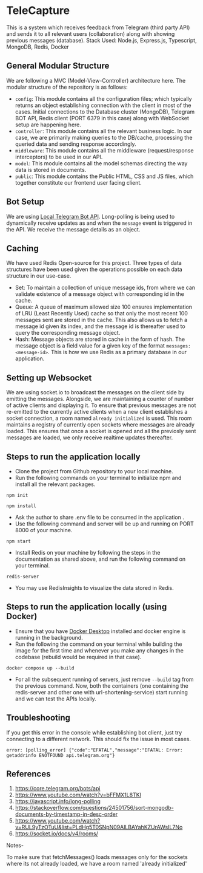 # TeleCapture

This is a system which receives feedback from Telegram (third party API) and sends it to all relevant users (collaboration) along with showing previous messages (database).
Stack Used: Node.js, Express.js, Typescript, MongoDB, Redis, Docker


## General Modular Structure

We are following a MVC (Model-View-Controller) architecture here. The modular structure of the repository is as follows:

- `config`: This module contains all the configuration files; which typically returns an object establishing connection with the client in most of the cases. Initial connections to the Database cluster (MongoDB), Telegram BOT API, Redis client (PORT 6379 in this case) along with WebSocket setup are happening here.
- `controller`: This module contains all the relevant business logic. In our case, we are primarily making queries to the DB/cache, processing the queried data and sending response accordingly.
- `middleware`: This module contains all the middleware (request/response interceptors) to be used in our API.
- `model`: This module contains all the model schemas directing the way data is stored in documents. 
- `public`: This module contains the Public HTML, CSS and JS files, which together constitute our frontend user facing client.


## Bot Setup

We are using [Local Telegram Bot API](https://core.telegram.org/bots/api#using-a-local-bot-api-server). Long-polling is being used to dynamically receive updates as and when the `message` event is triggered in the API. We receive the message details as an object.


## Caching

We have used Redis Open-source for this project.
Three types of data structures have been used given the operations possible on each data structure in our use-case.
- Set: To maintain a collection of unique message ids, from where we can validate existence of a message object with corresponding id in the cache.
- Queue: A queue of maximum allowed size 100 ensures implementation of LRU (Least Recently Used) cache so that only the most recent 100 messages sent are stored in the cache. This also allows us to fetch a message id given its index, and the message id is thereafter used to query the corresponding message object.
- Hash: Message objects are stored in cache in the form of hash. The message object is a field value for a given key of the format `messages:<message-id>`.
This is how we use Redis as a primary database in our application.


## Setting up Websocket

We are using socket.io to broadcast the messages on the client side by emitting the messages. Alongside, we are maintaining a counter of number of active clients and displaying it. To ensure that previous messages are not re-emitted to the currently active clients when a new client establishes a socket connection, a room named `already initialized` is used. This room maintains a registry of currently open sockets where messages are already loaded. This ensures that once a socket is opened and all the previosly sent messages are loaded, we only receive realtime updates thereafter.


## Steps to run the application locally

- Clone the project from Github repository to your local machine.
- Run the following commands on your terminal to initialize npm and install all the relevant packages.

```
npm init
```

```
npm install
```

- Ask the author to share .env file to be consumed in the application .
- Use the following command and server will be up and running on PORT 8000 of your machine.

```
npm start
```

- Install Redis on your machine by following the steps in the documentation as shared above, and run the following command on your terminal.

```
redis-server
```

- You may use RedisInsights to visualize the data stored in Redis.


## Steps to run the application locally (using Docker)

- Ensure that you have [Docker Desktop](https://docs.docker.com/desktop/?_gl=1*hma6xv*_ga*MTM4MDU4NjgxMC4xNzA1Njc4MjM3*_ga_XJWPQMJYHQ*MTcwNTgyMDI5OC43LjEuMTcwNTgyMDMxNS40My4wLjA.) installed and docker engine is running in the background.
- Run the following the command on your terminal while building the image for the first time and whenever you make any changes in the codebase (rebuild would be required in that case).

```
docker compose up --build
```

- For all the subsequent running of servers, just remove `--build` tag from the previous command. Now, both the containers (one containing the redis-server and other one with url-shortening-service) start running and we can test the APIs locally.


## Troubleshooting

If you get this error in the console while establishing bot client, just try connecting to a different network. This should fix the issue in most cases.

```
error: [polling_error] {"code":"EFATAL","message":"EFATAL: Error: getaddrinfo ENOTFOUND api.telegram.org"}
```


## References

1. https://core.telegram.org/bots/api
2. https://www.youtube.com/watch?v=bFFMX1L8TKI
3. https://javascript.info/long-polling
4. https://stackoverflow.com/questions/24501756/sort-mongodb-documents-by-timestamp-in-desc-order
5. https://www.youtube.com/watch?v=RUL9yTzOTuU&list=PLdHg5T0SNpN09AlLBAYahKZUrAWsIL7No
6. https://socket.io/docs/v4/rooms/



Notes-

To make sure that fetchMessages() loads messages only for the sockets where its not already loaded, we have a room named 'already initialized'
